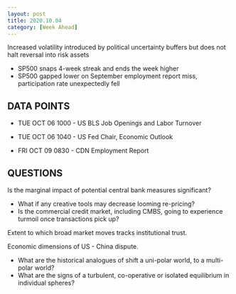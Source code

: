```yaml
---
layout: post
title: 2020.10.04
category: [Week Ahead]
---
```


Increased volatility introduced by political uncertainty buffers but does not halt reversal into risk assets    
* SP500 snaps 4-week streak and ends the week higher
* SP500 gapped lower on September employment report miss, participation rate unexpectedly fell  


## DATA POINTS 
* TUE OCT 06 1000 - US BLS Job Openings and Labor Turnover 
* TUE OCT 06 1040 - US Fed Chair, Economic Outlook 

* FRI OCT 09 0830 - CDN Employment Report

    
## QUESTIONS
Is the marginal impact of potential central bank measures significant? 
* What if any creative tools may decrease looming re-pricing? 
* Is the commercial credit market, including CMBS, going to experience turmoil once transactions pick up?

Extent to which broad market moves tracks institutional trust.

Economic dimensions of US - China dispute. 
* What are the historical analogues of shift a uni-polar world, to a multi-polar world? 
* What are the signs of a turbulent, co-operative or isolated equilibrium in individual spheres? 

